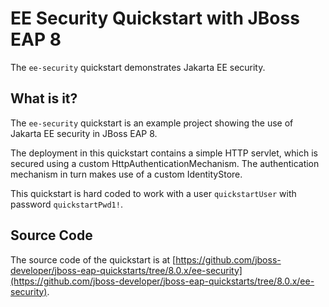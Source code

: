 # EE Security Quickstart with JBoss EAP 8

The `ee-security` quickstart demonstrates Jakarta EE security.

## What is it?

The `ee-security` quickstart is an example project showing the use of Jakarta EE security in JBoss EAP 8.

The deployment in this quickstart contains a simple HTTP servlet, which is secured using a custom HttpAuthenticationMechanism. The authentication mechanism in turn makes use of a custom IdentityStore.

This quickstart is hard coded to work with a user `quickstartUser` with password `quickstartPwd1!`.


## Source Code

The source code of the quickstart is at [https://github.com/jboss-developer/jboss-eap-quickstarts/tree/8.0.x/ee-security](https://github.com/jboss-developer/jboss-eap-quickstarts/tree/8.0.x/ee-security).

